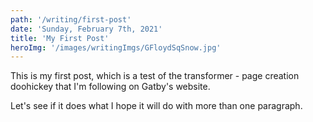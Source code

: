 ```yaml
---
path: '/writing/first-post'
date: 'Sunday, February 7th, 2021'
title: 'My First Post'
heroImg: '/images/writingImgs/GFloydSqSnow.jpg'
---
```


This is my first post, which is a test of the transformer - page creation doohickey that I'm following on Gatby's website.

Let's see if it does what I hope it will do with more than one paragraph. 